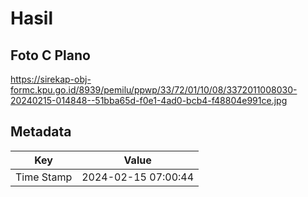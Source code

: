 # Hasil

## Foto C Plano

https://sirekap-obj-formc.kpu.go.id/8939/pemilu/ppwp/33/72/01/10/08/3372011008030-20240215-014848--51bba65d-f0e1-4ad0-bcb4-f48804e991ce.jpg


## Metadata

| Key        | Value               |
| ---------- | ------------------- |
| Time Stamp | 2024-02-15 07:00:44 |



